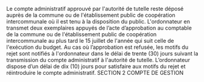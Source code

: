 Le compte administratif approuvé par l'autorité de tutelle reste déposé auprès de la commune ou de l'établissement public de coopération intercommunale où il est tenu à la disposition du public.
L'ordonnateur en transmet deux exemplaires appuyés de l’acte d’approbation au comptable de la commune ou de l'établissement public de coopération intercommunale au plus tard le 15 juillet de l'année qui suit celle de l'exécution du budget.
Au cas où l’approbation est refusée, les motifs du rejet sont notifiés à l'ordonnateur dans le délai de trente (30) jours suivant la transmission du compte administratif à l'autorité de tutelle.
L’ordonnateur dispose d’un délai de dix (10) jours pour satisfaire aux motifs du rejet et réintroduire le compte administratif.
SECTION 2
COMPTE DE GESTION